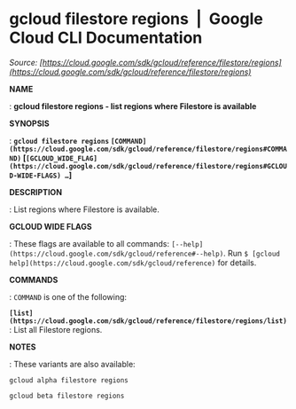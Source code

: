 # gcloud filestore regions  |  Google Cloud CLI Documentation

*Source: [https://cloud.google.com/sdk/gcloud/reference/filestore/regions](https://cloud.google.com/sdk/gcloud/reference/filestore/regions)*

**NAME**

: **gcloud filestore regions - list regions where Filestore is available**

**SYNOPSIS**

: **`gcloud filestore regions` `[COMMAND](https://cloud.google.com/sdk/gcloud/reference/filestore/regions#COMMAND)` [`[GCLOUD_WIDE_FLAG](https://cloud.google.com/sdk/gcloud/reference/filestore/regions#GCLOUD-WIDE-FLAGS) …`]**

**DESCRIPTION**

: List regions where Filestore is available.

**GCLOUD WIDE FLAGS**

: These flags are available to all commands: `[--help](https://cloud.google.com/sdk/gcloud/reference#--help)`.
Run `$ [gcloud help](https://cloud.google.com/sdk/gcloud/reference)` for details.

**COMMANDS**

: ``COMMAND`` is one of the following:

**`[list](https://cloud.google.com/sdk/gcloud/reference/filestore/regions/list)`**:
List all Filestore regions.

**NOTES**

: These variants are also available:

```
gcloud alpha filestore regions
```

```
gcloud beta filestore regions
```